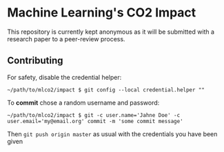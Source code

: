 # Machine Learning's CO2 Impact

This repository is currently kept anonymous as it will be submitted with a research paper to a peer-review process.

## Contributing

For safety, disable the credential helper:

```
~/path/to/mlco2/impact $ git config --local credential.helper ""
```

To **commit** chose a random username and password:

```
~/path/to/mlco2/impact $ git -c user.name='Jahne Doe' -c user.email='my@email.org' commit -m 'some commit message'
```

Then `git push origin master` as usual with the credentials you have been given